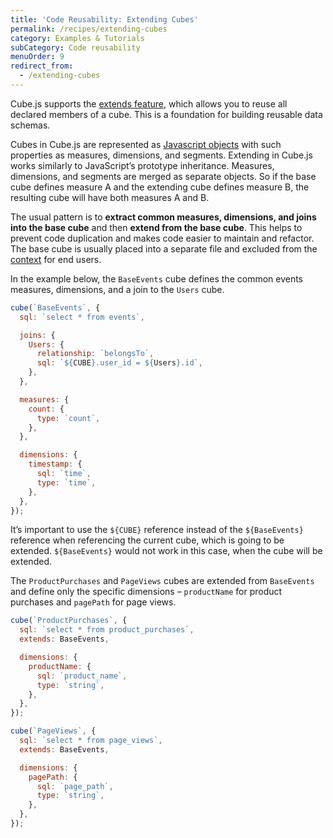 ```yaml
---
title: 'Code Reusability: Extending Cubes'
permalink: /recipes/extending-cubes
category: Examples & Tutorials
subCategory: Code reusability
menuOrder: 9
redirect_from:
  - /extending-cubes
---
```


[comment]: # 'PROOFREAD: DONE'

Cube.js supports the
[extends feature](/schema/reference/cube#parameters-extends), which allows you
to reuse all declared members of a cube. This is a foundation for building
reusable data schemas.

Cubes in Cube.js are represented as
[Javascript objects](https://www.w3schools.com/js/js_objects.asp) with such
properties as measures, dimensions, and segments. Extending in Cube.js works
similarly to JavaScript’s prototype inheritance. Measures, dimensions, and
segments are merged as separate objects. So if the base cube defines measure A
and the extending cube defines measure B, the resulting cube will have both
measures A and B.

The usual pattern is to **extract common measures, dimensions, and joins into
the base cube** and then **extend from the base cube**. This helps to prevent
code duplication and makes code easier to maintain and refactor. The base cube
is usually placed into a separate file and excluded from the [context](context)
for end users.

In the example below, the `BaseEvents` cube defines the common events measures,
dimensions, and a join to the `Users` cube.

```javascript
cube(`BaseEvents`, {
  sql: `select * from events`,

  joins: {
    Users: {
      relationship: `belongsTo`,
      sql: `${CUBE}.user_id = ${Users}.id`,
    },
  },

  measures: {
    count: {
      type: `count`,
    },
  },

  dimensions: {
    timestamp: {
      sql: `time`,
      type: `time`,
    },
  },
});
```

<div class="block attention-block">

It’s important to use the `${CUBE}` reference instead of the `${BaseEvents}`
reference when referencing the current cube, which is going to be extended.
`${BaseEvents}` would not work in this case, when the cube will be extended.

</div>

The `ProductPurchases` and `PageViews` cubes are extended from `BaseEvents` and
define only the specific dimensions – `productName` for product purchases and
`pagePath` for page views.

```javascript
cube(`ProductPurchases`, {
  sql: `select * from product_purchases`,
  extends: BaseEvents,

  dimensions: {
    productName: {
      sql: `product_name`,
      type: `string`,
    },
  },
});

cube(`PageViews`, {
  sql: `select * from page_views`,
  extends: BaseEvents,

  dimensions: {
    pagePath: {
      sql: `page_path`,
      type: `string`,
    },
  },
});
```
